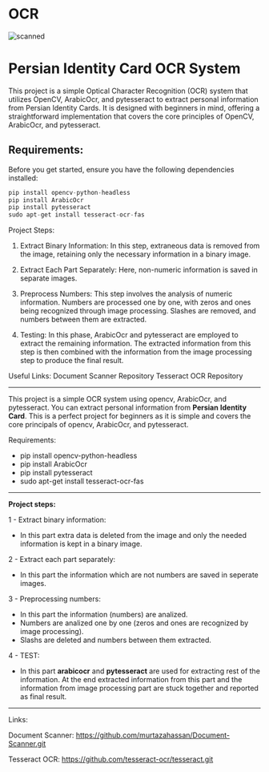 # OCR

![scanned](https://github.com/GolaraRFI/OCR/assets/80590542/38040edd-19fd-4c7e-9f2f-9254d5ab1465)

# Persian Identity Card OCR System

This project is a simple Optical Character Recognition (OCR) system that utilizes OpenCV, ArabicOcr, and pytesseract to extract personal information from Persian Identity Cards. It is designed with beginners in mind, offering a straightforward implementation that covers the core principles of OpenCV, ArabicOcr, and pytesseract.

## Requirements:

Before you get started, ensure you have the following dependencies installed:

```python
pip install opencv-python-headless
pip install ArabicOcr
pip install pytesseract
sudo apt-get install tesseract-ocr-fas
```
Project Steps:
1. Extract Binary Information:
In this step, extraneous data is removed from the image, retaining only the necessary information in a binary image.

2. Extract Each Part Separately:
Here, non-numeric information is saved in separate images.

3. Preprocess Numbers:
This step involves the analysis of numeric information. Numbers are processed one by one, with zeros and ones being recognized through image processing. Slashes are removed, and numbers between them are extracted.

4. Testing:
In this phase, ArabicOcr and pytesseract are employed to extract the remaining information. The extracted information from this step is then combined with the information from the image processing step to produce the final result.

Useful Links:
Document Scanner Repository
Tesseract OCR Repository

-------------------------------------------------------
This project is a simple OCR system using opencv, ArabicOcr, and pytesseract. You can extract personal information from **Persian** **Identity** **Card**. This is a perfect project for beginners as it is simple and covers the core principals of opencv, ArabicOcr, and pytesseract.

Requirements:

  - pip install opencv-python-headless
  - pip install ArabicOcr
  - pip install pytesseract
  - sudo apt-get install tesseract-ocr-fas

***
**Project steps:**

1 - Extract binary information:

  - In this part extra data is deleted from the image and only the needed information is kept in a binary image.

2 - Extract each part separately:

  - In this part the information which are not numbers are saved in seperate images.
 
3 - Preprocessing numbers:

  - In this part the information (numbers) are analized.
  - Numbers are analized one by one (zeros and ones are recognized by image processing).
  - Slashs are deleted and numbers between them extracted.

4 - TEST:
  - In this part **arabicocr** and **pytesseract** are used for extracting rest of the information. At the end extracted information from this part and the information from image processing part are stuck together and reported as final result.

***

Links:


Document Scanner: https://github.com/murtazahassan/Document-Scanner.git

Tesseract OCR: https://github.com/tesseract-ocr/tesseract.git
